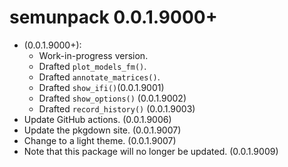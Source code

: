# semunpack 0.0.1.9000+

- (0.0.1.9000+):
    - Work-in-progress version.
    - Drafted `plot_models_fm()`.
    - Drafted `annotate_matrices()`.
    - Drafted `show_ifi()`(0.0.1.9001)
    - Drafted `show_options()` (0.0.1.9002)
    - Drafted `record_history()` (0.0.1.9003)
- Update GitHub actions. (0.0.1.9006)
- Update the pkgdown site. (0.0.1.9007)
- Change to a light theme. (0.0.1.9007)
- Note that this package will no longer be updated. (0.0.1.9009)
